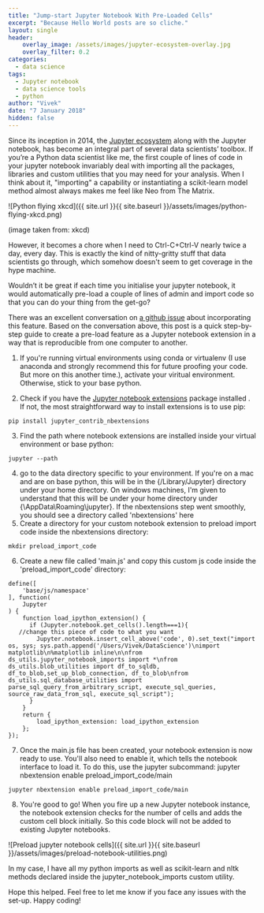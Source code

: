 ```yaml
---
title: "Jump-start Jupyter Notebook With Pre-Loaded Cells"
excerpt: "Because Hello World posts are so cliche."
layout: single
header:
    overlay_image: /assets/images/jupyter-ecosystem-overlay.jpg
    overlay_filter: 0.2
categories:
  - data science
tags:
  - Jupyter notebook
  - data science tools
  - python
author: "Vivek"
date: "7 January 2018"
hidden: false
---
```


Since its inception in 2014, the [Jupyter ecosystem](http://jupyter.org) along with the Jupyter notebook, has become an integral part of several data scientists’ toolbox. If you’re a Python data scientist like me, the first couple of lines of code in your jupyter notebook invariably deal with importing all the packages, libraries and custom utilities that you may need for your analysis. When I think about it, "importing" a capability or instantiating a scikit-learn model method almost always makes me feel like Neo from The Matrix.

![Python flying xkcd]({{ site.url }}{{ site.baseurl }}/assets/images/python-flying-xkcd.png)

(image taken from: xkcd)

However, it becomes a chore when I need to Ctrl-C+Ctrl-V nearly twice a day, every day. This is exactly the kind of nitty-gritty stuff that data scientists go through, which somehow doesn't seem to get coverage in the hype machine.

Wouldn’t it be great if each time you initialise your jupyter notebook, it would automatically pre-load a couple of lines of admin and import code so that you can do your thing from the get-go?

There was an excellent conversation on [a github issue](https://github.com/jupyter/notebook/issues/1451) about incorporating this feature. Based on the conversation above, this post is a quick step-by-step guide to create a pre-load feature as a Jupyter notebook extension in a way that is reproducible from one computer to another.

1) If you're running virtual environments using conda or virtualenv (I use anaconda and strongly recommend this for future proofing your code. But more on this another time.), activate your viritual environment. Otherwise, stick to your base python. 

2) Check if you have the [Jupyter notebook extensions](https://github.com/ipython-contrib/jupyter_contrib_nbextensions) package  installed . If not, the most straightforward way to install extensions is to use pip: 
```
pip install jupyter_contrib_nbextensions
```
3) Find the path where notebook extensions are installed inside your virtual environment or base python:
```
jupyter --path
```
4) go to the data directory specific to your environment. If you're on a mac and are on base python, this will be in the {/Library/Jupyter} directory under your home directory. On windows machines, I'm given to understand that this will be under your home directory under {\AppData\Roaming\jupyter\}. If the nbextensions step went smoothly, you should see a directory called 'nbextensions' here
5) Create a directory for your custom notebook extension to preload import code inside the nbextensions directory:
```
mkdir preload_import_code
```
6) Create a new file called 'main.js' and copy this custom js code inside the 'preload\_import_code' directory:
```
define([
    'base/js/namespace'
], function(
    Jupyter
) {
    function load_ipython_extension() {
      if (Jupyter.notebook.get_cells().length===1){
   //change this piece of code to what you want
        Jupyter.notebook.insert_cell_above('code', 0).set_text("import os, sys; sys.path.append('/Users/Vivek/DataScience')\nimport matplotlib\n%matplotlib inline\n\nfrom ds_utils.jupyter_notebook_imports import *\nfrom ds_utils.blob_utilities import df_to_sqldb, df_to_blob,set_up_blob_connection, df_to_blob\nfrom ds_utils.sql_database_utilities import parse_sql_query_from_arbitrary_script, execute_sql_queries, source_raw_data_from_sql, execute_sql_script");
      }
    }
    return {
        load_ipython_extension: load_ipython_extension
    };
});
```
7) Once the main.js file has been created, your notebook extension is now ready to use. You'll also need to enable it, which tells the notebook interface to load it. To do this, use the jupyter subcommand:
    jupyter nbextension enable preload_import_code/main
```
jupyter nbextension enable preload_import_code/main
```
8) You're good to go! When you fire up a new Jupyter notebook instance, the notebook extension checks for the number of cells and adds the custom cell block initially. So this code block will not be added to existing Jupyter notebooks.

![Preload jupyter notebook cells]({{ site.url }}{{ site.baseurl }}/assets/images/preload-notebook-utilities.png)

In my case, I have all my python imports as well as scikit-learn and nltk methods declared inside the jupyter\_notebook\_imports custom utility. 

Hope this helped. Feel free to let me know if you face any issues with the set-up. Happy coding!


